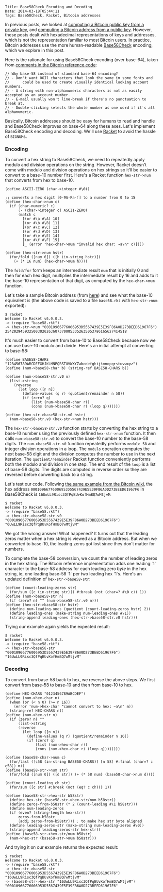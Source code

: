     Title: Base58Check Encoding and Decoding
    Date: 2014-03-18T05:44:11
    Tags: Base58Check, Racket, Bitcoin addresses

In previous posts, we looked at
[computing a Bitcoin public key from a private key][LiT:pubfrompriv],
and [computing a Bitcoin address from a public key][LiT:ffi]. However,
these posts dealt with hexadecimal representations of keys and
addresses, which is not the representation familiar to most Bitcoin
users. In practice, Bitcoin addresses use the more human-readable
[Base58Check][bwiki:b58] encoding, which we explore in this post.

[LiT:pubfrompriv]: http://www.lostintransaction.com/blog/2014/03/14/deriving-a-bitcoin-public-key-from-a-private-key/ "Deriving a Bitcoin Public Key From a Private Key"
[LiT:ffi]: http://www.lostintransaction.com/blog/2014/03/15/adding-openssl-bindings-to-racket-via-its-ffi/ "Adding OpenSSL bindings to Racket via its FFI"
[bwiki:b58]: https://en.bitcoin.it/wiki/Base58Check_encoding "Base58Check encoding"

<!-- more -->

Here is the rationale for using Base58Check encoding (over base-64),
taken from [comments in the Bitcoin reference code][bitcoinsrc]:

    // Why base-58 instead of standard base-64 encoding?
    // - Don't want 0OIl characters that look the same in some fonts and
    //      could be used to create visually identical looking account numbers.
    // - A string with non-alphanumeric characters is not as easily accepted as an account number.
    // - E-mail usually won't line-break if there's no punctuation to break at.
    // - Double-clicking selects the whole number as one word if it's all alphanumeric.

[bitcoinsrc]: https://github.com/bitcoin/bitcoin/blob/f76c122e2eac8ef66f69d142231bd33c88a24c50/src/base58.h#L7-L12 "src/base58.h"

Basically, Bitcoin addresses should be easy for humans to read and
handle and Base58Check improves on base-64 along these axes. Let's
implement Base58Check encoding and decoding. We'll use
[Racket](http://racket-lang.org) to avoid the hassle of `BIGNUM`s.

### Encoding ###

To convert a hex string to Base58Check, we need to repeatedly apply
modulo and division operations on the string. However, Racket doesn't
come with modulo and division operations on hex strings so it'll be
easier to convert to a base-10 number first. Here's a Racket function
`hex-str->num` that converts from hex to base-10.

```racket
(define ASCII-ZERO (char->integer #\0))

;; converts a hex digit [0-9A-Fa-f] to a number from 0 to 15
(define (hex-char->num c)
  (if (char-numeric? c)
      (- (char->integer c) ASCII-ZERO)
	  (match c
	    [(or #\a #\A) 10]
		[(or #\b #\B) 11]
		[(or #\c #\C) 12]
		[(or #\d #\D) 13]
		[(or #\e #\E) 14]
		[(or #\f #\F) 15]
		[_ (error 'hex-char->num "invalid hex char: ~a\n" c)])))
		
(define (hex-str->num hstr)
  (for/fold ([num 0]) ([h (in-string hstr)])
    (+ (* 16 num) (hex-char->num h))))		
```

The `fold/for` form keeps an intermediate result `num` that is
initially 0 and then for each hex digit, multiplies the intermediate
result by 16 and adds to it the base-10 representation of that
digit, as computed by the `hex-char->num` function.

Let's take a sample Bitcoin address (from [here][bwiki:addr]) and see
what the base-10 equivalent is (the above code is saved to a file
`base58.rkt` with `hex-str->num` exported):

[bwiki:addr]: https://en.bitcoin.it/wiki/Technical_background_of_version_1_Bitcoin_addresses "Technical background of version 1 Bitcoin addresses"

    $ racket
    Welcome to Racket v6.0.0.3.
    -> (require "base58.rkt")
    -> (hex-str->num "00010966776006953D5567439E5E39F86A0D273BEED61967F6")
    25420294593250030202636073700053352635053786165627414518

It's much easier to convert from base-10 to Base58Check because now we
can use base-10 modulo and divide. Here's an initial attempt at
converting to base-58:

```racket
(define BASE58-CHARS "123456789ABCDEFGHJKLMNPQRSTUVWXYZabcdefghijkmnopqrstuvwxyz")
(define (num->base58-char b) (string-ref BASE58-CHARS b))
  
(define (num->base58-str.v0 n)
  (list->string
    (reverse
	  (let loop ([n n])
	    (define-values (q r) (quotient/remainder n 58))
		(if (zero? q)
            (list (num->base58-char r))
			(cons (num->base58-char r) (loop q)))))))

(define (hex-str->base58-str.v0 hstr) 
  (num->base58-str.v0 (hex-str->num hstr)))
```

The `hex-str->base58-str.v0` function starts by converting the hex
string to a base-10 number using the previously defined `hex-str->num`
function. It then calls `num->base58-str.v0` to convert the base-10
number to the base-58 digits. The `num->base58-str.v0` function
repeatedly performs `modulo 58` and integer division operations in a
loop. The `modulo` operation computes the next base-58 digit and the
division computes the number to use in the next iteration. The
`quotient/remainder` Racket function conveniently performs both the
modulo and division in one step. The end result of the `loop` is a
list of base-58 digits. The digits are computed in reverse order so
they are reversed before converting back to a string.

Let's test our code. Following
[the same example from the Bitcoin wiki][bwiki:addr], the hex address
`00010966776006953D5567439E5E39F86A0D273BEED61967F6` in Base58Check is
`16UwLL9Risc3QfPqBUvKofHmBQ7wMtjvM`.

    $ racket
	Welcome to Racket v6.0.0.3.
	-> (require "base58.rkt")
	-> (hex-str->base58-str.v0 "00010966776006953D5567439E5E39F86A0D273BEED61967F6")
	"6UwLL9Risc3QfPqBUvKofHmBQ7wMtjvM"

We got the wrong answer! What happened? It turns out that the leading
zeros matter when a hex string is viewed as a Bitcoin address. But
when we converted to base-10, the leading zeros got lost since they
don't matter for numbers.

To complete the base-58 conversion, we count the number of leading
zeros in the hex string. The Bitcoin reference implementation adds one
leading '1' character to the base-58 address for each leading zero
*byte* in the hex string, ie, one leading base-58 '1' per two leading
hex '1's. Here's an updated definition of `hex-str->base58-str`:

```racket
(define (count-leading-zeros str)
  (for/sum ([c (in-string str)]) #:break (not (char=? #\0 c)) 1))
(define (num->base58-str n)
  (if (zero? n) "" (num->base58-str.v0 n)))
(define (hex-str->base58-str hstr)
  (define num-leading-ones (quotient (count-leading-zeros hstr) 2))
  (define leading-ones (make-string num-leading-ones #\1))
  (string-append leading-ones (hex-str->base58-str.v0 hstr)))
```

Trying our example again yields the expected result:

    $ racket
	Welcome to Racket v6.0.0.3.
	-> (require "base58.rkt")
	-> (hex-str->base58-str "00010966776006953D5567439E5E39F86A0D273BEED61967F6")
	"16UwLL9Risc3QfPqBUvKofHmBQ7wMtjvM"

### Decoding ###

To convert from base-58 back to hex, we reverse the above steps. We
first convert from base-58 to base-10 and then from base-10 to hex.

```racket
(define HEX-CHARS "0123456789ABCDEF")
(define (num->hex-char n)
  (when (or (< n 0) (>= n 16))
    (error 'num->hex-char "cannot convert to hex: ~a\n" n))
  (string-ref HEX-CHARS n))
(define (num->hex-str n)
  (if (zero? n) "" 
      (list->string
	  (reverse
	    (let loop ([n n])
		  (define-values (q r) (quotient/remainder n 16))
		  (if (zero? q)
              (list (num->hex-char r))
			  (cons (num->hex-char r) (loop q))))))))
																			 
(define (base58-char->num c)
  (for/last ([c58 (in-string BASE58-CHARS)] [n 58] #:final (char=? c c58)) n))
(define (base58-str->num str)
  (for/fold ([num 0]) ([d str]) (+ (* 58 num) (base58-char->num d))))
								
(define (count-leading ch str)
  (for/sum ([c str] #:break (not (eq? c ch))) 1))
  
(define (base58-str->hex-str b58str)
  (define hex-str (base58-str->hex-str/num b58str))
  (define zeros-from-b58str (* 2 (count-leading #\1 b58str)))
  (define num-leading-zeros
  (if (even? (string-length hex-str))
      zeros-from-b58str
	  (add1 zeros-from-b58str))) ; to make hex str byte aligned
  (define leading-zeros-str (make-string num-leading-zeros #\0))
  (string-append leading-zeros-str hex-str))
(define (base58-str->hex-str/num b58str)
  (num->hex-str (base58-str->num b58str)))
```

And trying it on our example returns the expected result:

    $ racket
    Welcome to Racket v6.0.0.3.
    -> (require "base58.rkt")
    -> (hex-str->base58-str "00010966776006953D5567439E5E39F86A0D273BEED61967F6")
    "16UwLL9Risc3QfPqBUvKofHmBQ7wMtjvM"
	-> (base58-str->hex-str "16UwLL9Risc3QfPqBUvKofHmBQ7wMtjvM")
    "00010966776006953D5567439E5E39F86A0D273BEED61967F6"
   
